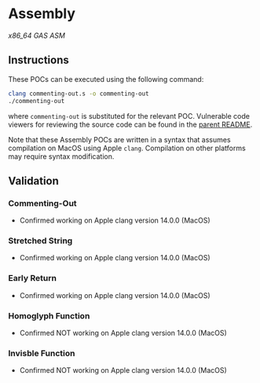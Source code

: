 # Assembly
*x86_64 GAS ASM*

## Instructions

These POCs can be executed using the following command:
```sh
clang commenting-out.s -o commenting-out
./commenting-out
```
where `commenting-out` is substituted for the relevant POC. Vulnerable code viewers for reviewing the source code can be found in the [parent README](https://github.com/nickboucher/trojan-source#code-viewers).

Note that these Assembly POCs are written in a syntax that assumes compilation on MacOS using Apple `clang`. Compilation on other platforms may require syntax modification.

## Validation

### Commenting-Out

- Confirmed working on Apple clang version 14.0.0 (MacOS)

### Stretched String

- Confirmed working on Apple clang version 14.0.0 (MacOS)

### Early Return

- Confirmed working on Apple clang version 14.0.0 (MacOS)

### Homoglyph Function

- Confirmed NOT working on Apple clang version 14.0.0 (MacOS)

### Invisble Function

- Confirmed NOT working on Apple clang version 14.0.0 (MacOS)